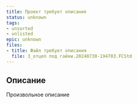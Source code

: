 ```yaml
---
title: Проект требует описания
status: unknown
tags:
- unsorted
- unlisted
epic: unknown
files:
- title: Файл требует описания
  file: 3_отцеп под гайки.20240730-194703.FCStd
---
```



## Описание

Произвольное описание